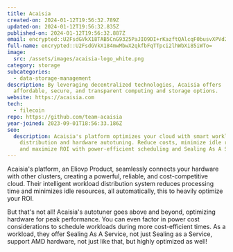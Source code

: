 ```yaml
---
title: Acaisia
created-on: 2024-01-12T19:56:32.789Z
updated-on: 2024-01-12T19:56:32.835Z
published-on: 2024-01-12T19:56:32.887Z
email: encrypted::U2FsdGVkX18TAB5CnG9325PaJIO9DI+rKazftQAlcqF0busvXPVd2WE+VIDojuzw
full-name: encrypted::U2FsdGVkX184mwMbwX2qkfbFqTTpci2lhWbXi85iWTo=
image:
  src: /assets/images/acaisia-logo_white.png
category: storage
subcategories:
  - data-storage-management
description: By leveraging decentralized technologies, Acaisia offers
  affordable, secure, and transparent computing and storage options.
website: https://acaisia.com
tech:
  - filecoin
repo: https://github.com/team-acaisia
year-joined: 2023-09-01T18:56:33.186Z
seo:
  description: Acaisia's platform optimizes your cloud with smart workload
    distribution and hardware autotuning. Reduce costs, minimize idle resources,
    and maximize ROI with power-efficient scheduling and Sealing As A Service.
---
```


Acaisia's platform, an Eliovp Product, seamlessly connects your hardware with other clusters, creating a powerful, reliable, and cost-competitive cloud. Their intelligent workload distribution system reduces processing time and minimizes idle resources, all automatically, this to heavily optimize your ROI.

But that's not all! Acaisia's autotuner goes above and beyond, optimizing hardware for peak performance. You can even factor in power cost considerations to schedule workloads during more cost-efficient times. As a workload, they offer Sealing As A Service, not just Sealing as a Service, support AMD hardware, not just like that, but highly optimized as well!
